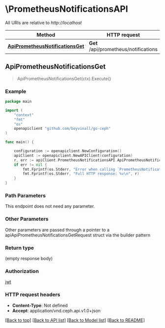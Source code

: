 # \PrometheusNotificationsAPI

All URIs are relative to *http://localhost*

Method | HTTP request | Description
------------- | ------------- | -------------
[**ApiPrometheusNotificationsGet**](PrometheusNotificationsAPI.md#ApiPrometheusNotificationsGet) | **Get** /api/prometheus/notifications | 



## ApiPrometheusNotificationsGet

> ApiPrometheusNotificationsGet(ctx).Execute()



### Example

```go
package main

import (
	"context"
	"fmt"
	"os"
	openapiclient "github.com/boyvinall/go-ceph"
)

func main() {

	configuration := openapiclient.NewConfiguration()
	apiClient := openapiclient.NewAPIClient(configuration)
	r, err := apiClient.PrometheusNotificationsAPI.ApiPrometheusNotificationsGet(context.Background()).Execute()
	if err != nil {
		fmt.Fprintf(os.Stderr, "Error when calling `PrometheusNotificationsAPI.ApiPrometheusNotificationsGet``: %v\n", err)
		fmt.Fprintf(os.Stderr, "Full HTTP response: %v\n", r)
	}
}
```

### Path Parameters

This endpoint does not need any parameter.

### Other Parameters

Other parameters are passed through a pointer to a apiApiPrometheusNotificationsGetRequest struct via the builder pattern


### Return type

 (empty response body)

### Authorization

[jwt](../README.md#jwt)

### HTTP request headers

- **Content-Type**: Not defined
- **Accept**: application/vnd.ceph.api.v1.0+json

[[Back to top]](#) [[Back to API list]](../README.md#documentation-for-api-endpoints)
[[Back to Model list]](../README.md#documentation-for-models)
[[Back to README]](../README.md)

